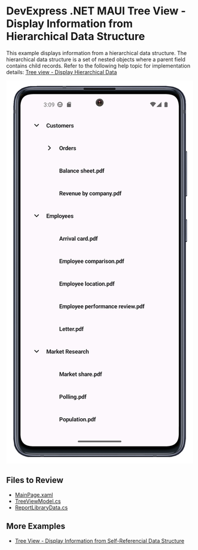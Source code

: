 # DevExpress .NET MAUI Tree View - Display Information from Hierarchical Data Structure

This example displays information from a hierarchical data structure. The hierarchical data structure is a set of nested objects where a parent field contains child records. Refer to the following help topic for implementation details: [Tree view - Display Hierarchical Data](https://docs.devexpress.com/MAUI/404899/tree-view/display-hierarchical-data#hierarchical-data-structure)

<img src="./Images/tree-view-hierarchical-data.png"/>

## Files to Review

* [MainPage.xaml](./CS/MainPage.xaml)
* [TreeViewModel.cs](./CS/ViewModels/TreeViewModel.cs)
* [ReportLibraryData.cs](./CS/Data/ReportLibraryData.cs)

## More Examples

* [Tree View - Display Information from Self-Referencial Data Structure](../TreeViewWithSelfReferenceData/)
